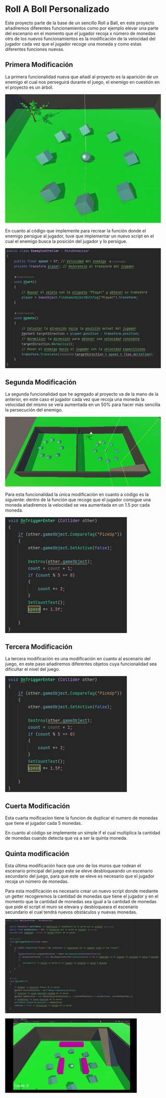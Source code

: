 # Roll A Boll Personalizado

Este proyecto parte de la base de un sencillo Roll a Ball, en este proyecto añadiremos diferentes funcionamientos como por ejemplo elevar una parte del escenario en el momento que el jugador recoja x número de monedas otrs de los nuevos funcionamientos es la modificación de la velocidad del jugador cada vez que el jugador recoge una moneda y como estas diferentes funciones nuevas.

## Primera Modificación

La primera funcionalidad nueva que añadí al proyecto es la aparición de un enemigo el cual nos perseguirá durante el juego, el enemigo en cuestión en el proyecto es un árbol.

![capturaEnemigo.png](Imagenes/capturaEnemigo.png)

En cuanto al código que implemente para recrear la función donde el enemigo persigue al jugador, tuve que implementar un nuevo script en el cual el enemigo busca la posición del jugador y lo persigue. 

![capturaEnemigo.png](Imagenes/codigoEnemigo.png)

## Segunda Modificación

La segunda funcionalidad que he agregado al proyecto va de la mano de la anterior, en este caso el jugador cada vez que recoja una moneda la velocidad del mismo se vera aumentada en un 50% para hacer más sencilla la persecución del enemigo.

![capturaEscenarios.png](Imagenes/capturaEscenarios.png)

Para esta funcionalidad la única modificación en cuanto a código es la siguiente: dentro de la función que recoge que el jugador consigue una moneda añadiremos la velocidad se vea aumentada en un 1.5 por cada moneda.

![capturaEscenarios.png](Imagenes/codigoVelocidadContador.png)

## Tercera Modificación 

La tercera modificación es una modificación en cuanto al escenario del juego, en este paso añadiremos diferentes objetos cuya funcionalidad sea dificultar el nivel del juego.

![capturaEscenarios2.png](Imagenes/codigoVelocidadContador.png)

## Cuerta Modificación

Esta cuarta moificacion tiene la funcion de duplicar el numero de monedas que tiene el jugador cada 5 monedas.

En cuanto al código se implemente un simple if el cual multiplica la cantidad de monedas cuando detecta que va a ser la quinta moneda.

## Quinta modificación

Esta última modificación hace que uno de los muros que rodean el escenario principal del juego este se eleve desbloqueando un escenario secundario del juego, para que este se eleve es necesario que el jugador recoja un número de monedas.

Para esta modificación es necesario crear un nuevo script donde mediante un getter recogeremos la cantidad de monedas que tiene el jugador y en el momento que la cantidad de monedas sea igual a la cantidad de monedas que pide el script el muro se elevara y desbloqueara el escenario secundario el cual tendrá nuevos obstáculos y nuevas monedas.

![capturaEscenarios2.png](Imagenes/codigoPared.png)

![gif.gif](Imagenes/gif.gif)



